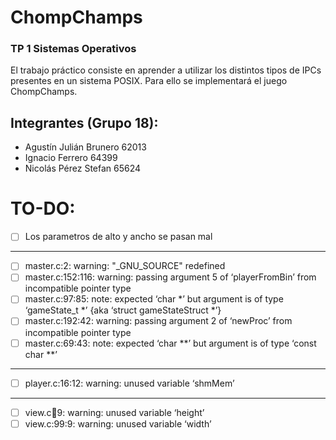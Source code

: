 # ChompChamps
### TP 1 Sistemas Operativos
El trabajo práctico consiste en aprender a utilizar los distintos tipos de IPCs presentes en un sistema POSIX. Para ello se implementará el juego ChompChamps.

## Integrantes (Grupo 18):
- Agustín Julián Brunero 62013
- Ignacio Ferrero 64399
- Nicolás Pérez Stefan 65624

# TO-DO:
- [ ] Los parametros de alto y ancho se pasan mal
___
- [ ] master.c:2: warning: "_GNU_SOURCE" redefined
- [ ] master.c:152:116: warning: passing argument 5 of ‘playerFromBin’ from incompatible pointer type
- [ ] master.c:97:85: note: expected ‘char *’ but argument is of type ‘gameState_t *’ {aka ‘struct gameStateStruct *’}
- [ ] master.c:192:42: warning: passing argument 2 of ‘newProc’ from incompatible pointer type
- [ ] master.c:69:43: note: expected ‘char **’ but argument is of type ‘const char **’
___
- [ ] player.c:16:12: warning: unused variable ‘shmMem’
___
- [ ] view.c:100:9: warning: unused variable ‘height’
- [ ] view.c:99:9: warning: unused variable ‘width’
